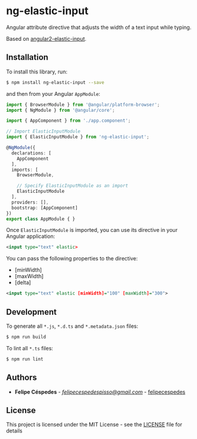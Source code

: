 # ng-elastic-input

Angular attribute directive that adjusts the width of a text input while typing.

Based on [angular2-elastic-input](https://github.com/spirosikmd/angular2-elastic-input).

## Installation

To install this library, run:

```bash
$ npm install ng-elastic-input --save
```

and then from your Angular `AppModule`:

```typescript
import { BrowserModule } from '@angular/platform-browser';
import { NgModule } from '@angular/core';

import { AppComponent } from './app.component';

// Import ElasticInputModule
import { ElasticInputModule } from 'ng-elastic-input';

@NgModule({
  declarations: [
    AppComponent
  ],
  imports: [
    BrowserModule,

    // Specify ElasticInputModule as an import
    ElasticInputModule
  ],
  providers: [],
  bootstrap: [AppComponent]
})
export class AppModule { }
```

Once `ElasticInputModule` is imported, you can use its directive in your Angular application:

```xml
<input type="text" elastic>
```

You can pass the following properties to the directive:

* [minWidth]
* [maxWidth]
* [delta]

```xml
<input type="text" elastic [minWidth]="100" [maxWidth]="300">
```

## Development

To generate all `*.js`, `*.d.ts` and `*.metadata.json` files:

```bash
$ npm run build
```

To lint all `*.ts` files:

```bash
$ npm run lint
```

## Authors

* **Felipe Céspedes** - *felipecespedespisso@gmail.com* - [felipecespedes](https://github.com/felipecespedes)

## License

This project is licensed under the MIT License - see the [LICENSE](LICENSE) file for details
